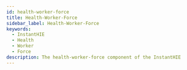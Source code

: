 ```yaml
---
id: health-worker-force
title: Health-Worker-Force
sidebar_label: Health-Worker-Force
keywords: 
  - InstantHIE
  - Health
  - Worker
  - Force
description: The health-worker-force component of the InstantHIE
---
```


